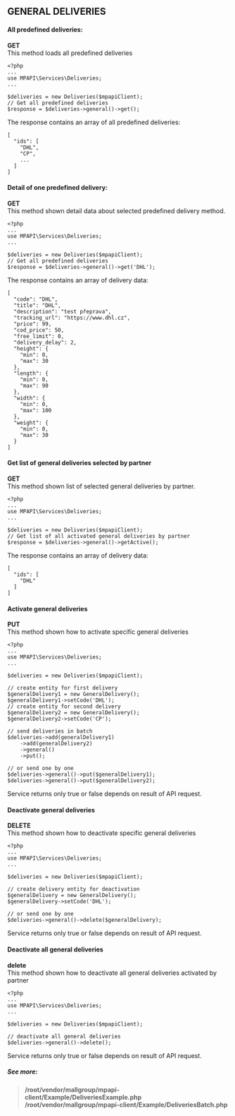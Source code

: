 ## GENERAL DELIVERIES


#### All predefined deliveries:
**GET**  
This method loads all predefined deliveries
```
<?php 
...
use MPAPI\Services\Deliveries;
... 

$deliveries = new Deliveries($mpapiClient); 
// Get all predefined deliveries
$response = $deliveries->general()->get(); 
```

The response contains an array of all predefined deliveries:
```
[
  "ids": [
    "DHL",
    "CP",
    ...
  ]
]
```

#### Detail of one predefined delivery:
**GET**  
This method shown detail data about selected predefined delivery method.
```
<?php 
...
use MPAPI\Services\Deliveries;
... 

$deliveries = new Deliveries($mpapiClient); 
// Get all predefined deliveries
$response = $deliveries->general()->get('DHL'); 
```

The response contains an array of delivery data:
```
[
  "code": "DHL",
  "title": "DHL",
  "description": "test přeprava",
  "tracking_url": "https://www.dhl.cz",
  "price": 99,
  "cod_price": 50,
  "free_limit": 0,
  "delivery_delay": 2,
  "height": {
    "min": 0,
    "max": 30
  },
  "length": {
    "min": 0,
    "max": 90
  },
  "width": {
    "min": 0,
    "max": 100
  },
  "weight": {
    "min": 0,
    "max": 30
  }
]
```

#### Get list of general deliveries selected by partner
**GET**  
This method shown list of selected general deliveries by partner.
```
<?php 
...
use MPAPI\Services\Deliveries;
... 

$deliveries = new Deliveries($mpapiClient); 
// Get list of all activated general deliveries by partner
$response = $deliveries->general()->getActive(); 
```

The response contains an array of delivery data:
```
[
  "ids": [
    "DHL"
  ]
]
```

#### Activate general deliveries
**PUT**  
This method shown how to activate specific general deliveries
```
<?php 
...
use MPAPI\Services\Deliveries;
... 

$deliveries = new Deliveries($mpapiClient);
 
// create entity for first delivery
$generalDelivery1 = new GeneralDelivery();
$generalDelivery1->setCode('DHL');
// create entity for second delivery
$generalDelivery2 = new GeneralDelivery();
$generalDelivery2->setCode('CP');

// send deliveries in batch
$deliveries->add(generalDelivery1)
	->add(generalDelivery2)
	->general()
	->put();
	
// or send one by one
$deliveries->general()->put($generalDelivery1);
$deliveries->general()->put($generalDelivery2);
```

Service returns only true or false depends on result of API request.


#### Deactivate general deliveries
**DELETE**  
This method shown how to deactivate specific general deliveries
```
<?php 
...
use MPAPI\Services\Deliveries;
... 

$deliveries = new Deliveries($mpapiClient);
 
// create delivery entity for deactivation
$generalDelivery = new GeneralDelivery();
$generalDelivery->setCode('DHL');

// or send one by one
$deliveries->general()->delete($generalDelivery);
```

Service returns only true or false depends on result of API request.


#### Deactivate all general deliveries
**delete**  
This method shown how to deactivate all general deliveries activated by partner
```
<?php 
...
use MPAPI\Services\Deliveries;
... 

$deliveries = new Deliveries($mpapiClient);

// deactivate all general deliveries
$deliveries->general()->delete();
```

Service returns only true or false depends on result of API request. 


##### See more:
> **/root/vendor/mallgroup/mpapi-client/Example/DeliveriesExample.php**
> **/root/vendor/mallgroup/mpapi-client/Example/DeliveriesBatch.php**
